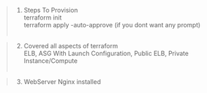 > 1. Steps To Provision <br /> 
terraform init <br />
terraform apply -auto-approve (if you dont want any prompt) <br /> <br />

> 2. Covered all aspects of terraform <br /> 
ELB, ASG With Launch Configuration, Public ELB, Private Instance/Compute <br /> <br />

> 3. WebServer Nginx installed <br /> 